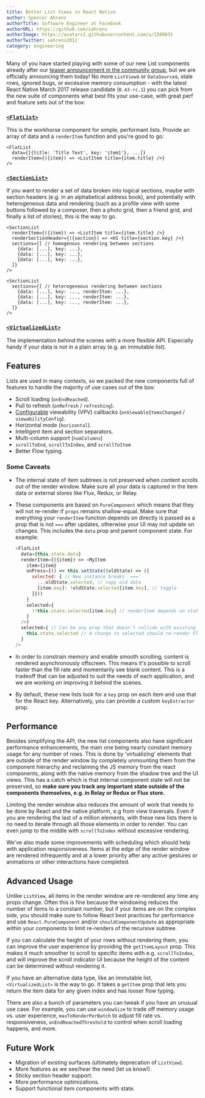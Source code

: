 ```yaml
---
title: Better List Views in React Native
author: Spencer Ahrens
authorTitle: Software Engineer at Facebook
authorURL: https://github.com/sahrens
authorImage: https://avatars1.githubusercontent.com/u/1509831
authorTwitter: sahrens2012
category: engineering
---
```


Many of you have started playing with some of our new List components already after our [teaser announcement in the community group](https://www.facebook.com/groups/react.native.community/permalink/921378591331053), but we are officially announcing them today! No more `ListView`s or `DataSource`s, stale rows, ignored bugs, or excessive memory consumption - with the latest React Native March 2017 release candidate (`0.43-rc.1`) you can pick from the new suite of components what best fits your use-case, with great perf and feature sets out of the box:

### [`<FlatList>`](https://facebook.github.io/react-native/releases/next/docs/flatlist.html) ###

This is the workhorse component for simple, performant lists. Provide an array of data and a `renderItem` function and you're good to go:

```
<FlatList
  data={[{title: 'Title Text', key: 'item1'}, ...]}
  renderItem={({item}) => <ListItem title={item.title} />}
/>
```

### [`<SectionList>`](https://facebook.github.io/react-native/releases/next/docs/sectionlist.html) ###

If you want to render a set of data broken into logical sections, maybe with section headers (e.g. in an alphabetical address book), and potentially with heterogeneous data and rendering (such as a profile view with some buttons followed by a composer, then a photo grid, then a friend grid, and finally a list of stories), this is the way to go.

```
<SectionList
  renderItem={({item}) => <ListItem title={item.title} />}
  renderSectionHeader={({section}) => <H1 title={section.key} />}
  sections={[ // homogenous rendering between sections
    {data: [...], key: ...},
    {data: [...], key: ...},
    {data: [...], key: ...},
  ]}
/>

<SectionList
  sections={[ // heterogeneous rendering between sections
    {data: [...], key: ..., renderItem: ...},
    {data: [...], key: ..., renderItem: ...},
    {data: [...], key: ..., renderItem: ...},
  ]}
/>
```

### [`<VirtualizedList>`](https://facebook.github.io/react-native/releases/next/docs/virtualizedlist.html) ##

The implementation behind the scenes with a more flexible API. Especially handy if your data is not in a plain array (e.g. an immutable list).

## Features ##

Lists are used in many contexts, so we packed the new components full of features to handle the majority of use cases out of the box:

* Scroll loading (`onEndReached`).
* Pull to refresh (`onRefresh` / `refreshing`).
* [Configurable](https://github.com/facebook/react-native/blob/master/Libraries/CustomComponents/Lists/ViewabilityHelper.js) viewability (VPV) callbacks (`onViewableItemsChanged` / `viewabilityConfig`).
* Horizontal mode (`horizontal`).
* Intelligent item and section separators.
* Multi-column support (`numColumns`)
* `scrollToEnd`, `scrollToIndex`, and `scrollToItem`
* Better Flow typing.

### Some Caveats ###

- The internal state of item subtrees is not preserved when content scrolls out of the render window. Make sure all your data is captured in the item data or external stores like Flux, Redux, or Relay.

- These components are based on `PureComponent` which means that they will not re-render if `props` remains shallow-equal. Make sure that everything your `renderItem` function depends on directly is passed as a prop that is not `===` after updates, otherwise your UI may not update on changes. This includes the `data` prop and parent component state. For example:

  ```javascript
  <FlatList
    data={this.state.data}
    renderItem={({item}) => <MyItem
      item={item}
      onPress={() => this.setState((oldState) => ({
        selected: { // New instance breaks `===`
          ...oldState.selected, // copy old data
          [item.key]: !oldState.selected[item.key], // toggle
        }}))
      }
      selected={
        !!this.state.selected[item.key] // renderItem depends on state
      }
    />}
    selected={ // Can be any prop that doesn't collide with existing props
      this.state.selected // A change to selected should re-render FlatList
    }
  />
  ```

- In order to constrain memory and enable smooth scrolling, content is rendered asynchronously offscreen. This means it's possible to scroll faster than the fill rate and momentarily see blank content. This is a tradeoff that can be adjusted to suit the needs of each application, and we are working on improving it behind the scenes.

- By default, these new lists look for a `key` prop on each item and use that for the React key. Alternatively, you can provide a custom `keyExtractor` prop.

## Performance ##

Besides simplifying the API, the new list components also have significant performance enhancements, the main one being nearly constant memory usage for any number of rows. This is done by 'virtualizing' elements that are outside of the render window by completely unmounting them from the component hierarchy and reclaiming the JS memory from the react components, along with the native memory from the shadow tree and the UI views. This has a catch which is that internal component state will not be preserved, so **make sure you track any important state outside of the components themselves, e.g. in Relay or Redux or Flux store.**

Limiting the render window also reduces the amount of work that needs to be done by React and the native platform, e.g from view traversals. Even if you are rendering the last of a million elements, with these new lists there is no need to iterate through all those elements in order to render. You can even jump to the middle with `scrollToIndex` without excessive rendering.

We've also made some improvements with scheduling which should help with application responsiveness. Items at the edge of the render window are rendered infrequently and at a lower priority after any active gestures or animations or other interactions have completed.

## Advanced Usage ##

Unlike `ListView`, all items in the render window are re-rendered any time any props change. Often this is fine because the windowing reduces the number of items to a constant number, but if your items are on the complex side, you should make sure to follow React best practices for performance and use `React.PureComponent` and/or `shouldComponentUpdate` as appropriate within your components to limit re-renders of the recursive subtree.

If you can calculate the height of your rows without rendering them, you can improve the user experience by providing the `getItemLayout` prop. This makes it much smoother to scroll to specific items with e.g. `scrollToIndex`, and will improve the scroll indicator UI because the height of the content can be determined without rendering it.

If you have an alternative data type, like an immutable list, `<VirtualizedList>` is the way to go. It takes a `getItem` prop that lets you return the item data for any given index and has looser flow typing.

There are also a bunch of parameters you can tweak if you have an unusual use case. For example, you can use `windowSize` to trade off memory usage vs. user experience, `maxToRenderPerBatch` to adjust fill rate vs. responsiveness, `onEndReachedThreshold` to control when scroll loading happens, and more.

## Future Work ##

* Migration of existing surfaces (ultimately deprecation of `ListView`).
* More features as we see/hear the need (let us know!).
* Sticky section header support.
* More performance optimizations.
* Support functional item components with state.

